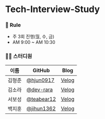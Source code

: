 # Tech-Interview-Study

### 🌳 Rule
- 주 3회 진행(월, 수, 금)
- AM 9:00 ~ AM 10:30

### 👨‍💻  스터디원

| 이름 | GitHub | Blog |
| - | - | - |
| 김형준 | [@hjun0917](https://github.com/hjun0917) | [Velog](https://velog.io/@hjun0917) |
| 김소라 | [@dev-rara](https://github.com/dev-rara) | [Velog](https://velog.io/@rara_kim) |
| 서보성 | [@teabear12](https://github.com/teabear12) | [Velog](https://greenteabear.tistory.com/) |
| 백지훈 | [@jihun1362](https://github.com/jihun1362) | [Velog](https://velog.io/@jihun1362) |
